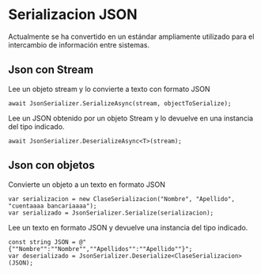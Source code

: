 # Serializacion JSON
Actualmente se ha convertido en un estándar ampliamente utilizado para el intercambio de información entre sistemas.

## Json con Stream
Lee un objeto stream y lo convierte a texto con formato JSON

```Csharp
await JsonSerializer.SerializeAsync(stream, objectToSerialize);
```

Lee un JSON obtenido por un objeto Stream y lo devuelve en una instancia del tipo indicado.
```Csharp
await JsonSerializer.DeserializeAsync<T>(stream);
```

## Json con objetos
Convierte un objeto a un texto en formato JSON

```Csharp
var serializacion = new ClaseSerializacion("Nombre", "Apellido", "cuentaaaa bancariaaaa");
var serializado = JsonSerializer.Serialize(serializacion);
```

Lee un texto en formato JSON y devuelve una instancia del tipo indicado.
```Csharp
const string JSON = @"{""Nombre"":""Nombre"",""Apellidos"":""Apellido""}";
var deserializado = JsonSerializer.Deserialize<ClaseSerializacion>(JSON);
```
